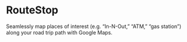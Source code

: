 RouteStop
=========

Seamlessly map places of interest (e.g. “In-N-Out,” “ATM,” “gas station”) along your road trip path with Google Maps.
